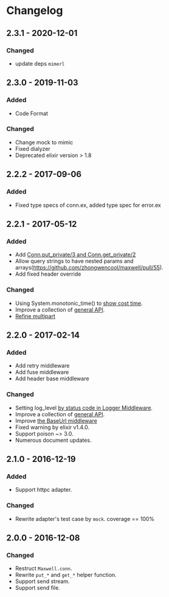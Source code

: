 # Changelog

## 2.3.1 - 2020-12-01
### Changed
- update deps `mimerl`

## 2.3.0 - 2019-11-03
### Added
- Code Format

### Changed
- Change mock to mimic
- Fixed dialyzer
- Deprecated elixir version > 1.8

## 2.2.2 - 2017-09-06
### Added
- Fixed type specs of conn.ex, added type spec for error.ex

## 2.2.1 - 2017-05-12
### Added
- Add [Conn.put_private/3 and Conn.get_private/2](https://github.com/zhongwencool/maxwell/pull/57)
- Allow query strings to have nested params and arrays(https://github.com/zhongwencool/maxwell/pull/55).
- Add fixed header override

### Changed
-  Using System.monotonic_time() to [show cost time](https://github.com/zhongwencool/maxwell/pull/48).
-  Improve a collection of [general API](https://github.com/zhongwencool/maxwell/pull/36).
-  [Refine multipart](https://github.com/zhongwencool/maxwell/pull/61)

## 2.2.0 - 2017-02-14
### Added
- Add retry middleware
- Add fuse middleware
- Add header base middleware

### Changed
-  Setting log_level [by status code in Logger Middleware](https://github.com/zhongwencool/maxwell/pull/45).
-  Improve a collection of [general API](https://github.com/zhongwencool/maxwell/pull/36).
-  Improve [the BaseUrl middleware](https://github.com/zhongwencool/maxwell/pull/38)
-  Fixed warning by elixir v1.4.0.
-  Support poison ~> 3.0.
-  Numerous document updates.

## 2.1.0 - 2016-12-19
### Added
- Support httpc adapter.

### Changed
- Rewrite adapter's test case by `mock`. coverage == 100%


## 2.0.0 - 2016-12-08
### Changed
- Restruct `Maxwell.conn`.
- Rewrite `put_*` and `get_*` helper function.
- Support send stream.
- Support send file.

